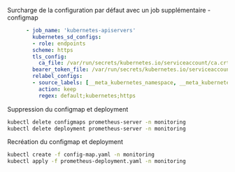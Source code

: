 

Surcharge de la configuration par défaut avec un job supplémentaire - configmap

```yaml
      - job_name: 'kubernetes-apiservers'
        kubernetes_sd_configs:
        - role: endpoints
        scheme: https
        tls_config:
          ca_file: /var/run/secrets/kubernetes.io/serviceaccount/ca.crt
        bearer_token_file: /var/run/secrets/kubernetes.io/serviceaccount/token
        relabel_configs:
        - source_labels: [__meta_kubernetes_namespace, __meta_kubernetes_service_name, __meta_kubernetes_endpoint_port_name]
          action: keep
          regex: default;kubernetes;https
```
Suppression du configmap et deployment
```bash
kubectl delete configmaps prometheus-server -n monitoring
kubectl delete deployment prometheus-server -n monitoring
```

Recréation du configmap et deployment
```bash
kubectl create -f config-map.yaml -n monitoring
kubectl apply -f prometheus-deployment.yaml -n monitoring
```